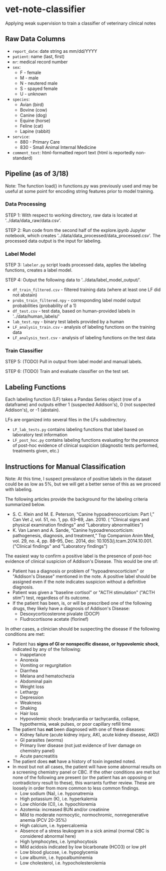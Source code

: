 # vet-note-classifier
Applying weak supervision to train a classifier of veterinary clinical notes

## Raw Data Columns
* `report_date`: date string as mm/dd/YYYY
* `patient`: name (last, first)
* `mr`: medical record number
* `sex`:
  * F - female
  * M - male
  * N - neutered male
  * S - spayed female
  * U - unknown
* `species`:
  * Avian (bird)
  * Bovine (cow)
  * Canine (dog)
  * Equine (horse)
  * Feline (cat)
  * Lapine (rabbit)
* `service`:
  * 880 - Primary Care
  * 830 - Small Animal Internal Medicine
* `comment_text`: html-formatted report text (html is reportedly non-standard)

## Pipeline (as of 3/18)
Note: The function load() in functions.py was previously used and may be useful at some point for encoding string features prior to model training.

### Data Processing
STEP 1: With respect to working directory, raw data is located at '../data/data_raw/data.csv'.

STEP 2: Run code from the second half of the explore.ipynb Jupyter notebook, which creates '../data/data_processed/data_processed.csv'. The processed data output is the input for labeling.

### Label Model
STEP 3: `labeler.py` script loads processed data, applies the labeling functions, creates a label model.

STEP 4: Output the following data to '../data/label_model_output/'.
* `df_train_filtered.csv` - filtered training data (where at least one LF did not abstain)
* `probs_train_filtered.npy` - corresponding label model output probabilities (probability of a 1)
* `df_test.csv` - test data, based on human-provided labels in '../data/human_labels/'
* `lab_test.npy` - binary test labels provided by a human
* `LF_analysis_train.csv` - analysis of labeling functions on the training data
* `LF_analysis_test.csv` - analysis of labeling functions on the test data

### Train Classifier
STEP 5: (TODO) Pull in output from label model and manual labels.

STEP 6: (TODO) Train and evaluate classifier on the test set.

## Labeling Functions
Each labeling function (LF) takes a Pandas Series object (row of a dataframe) and outputs either 1 (suspected Addison's), 0 (not suspected Addison's), or -1 (abstain).

LFs are organized into several files in the LFs subdirectory.
* `LF_lab_tests.py` contains labeling functions that label based on laboratory test information
* `LF_post_hoc.py` contains labeling functions evaluating for the presence of post-hoc evidence of clinical suspicion (diagnostic tests performed, treatments given, etc.)

## Instructions for Manual Classification
Note: At this time, I suspect prevalance of positive labels in the dataset could be as low as 5%, but we will get a better sense of this as we proceed with labeling.

The following articles provide the background for the labeling criteria summarized below. 
 * S. C. Klein and M. E. Peterson, “Canine hypoadrenocorticism: Part I,” Can Vet J, vol. 51, no. 1, pp. 63–69, Jan. 2010. (
"Clinical signs and physical examination findings" and "Laboratory abnormalities")
 * K. Van Lanen and A. Sande, “Canine hypoadrenocorticism: pathogenesis, diagnosis, and treatment,” Top Companion Anim Med, vol. 29, no. 4, pp. 88–95, Dec. 2014, doi: 10.1053/j.tcam.2014.10.001. ("Clinical findings" and "Laboratory findings")

The easiest way to confirm a positive label is the presence of post-hoc evidence of clinical suspicion of Addison's Disease. This would be one of:
* Patient has a diagnosis or problem of "hypoadrenocorticism" or "Addison's Disease" mentioned in the note. A positive label should be assigned even if the note indicates suspicion without a definitive diagnosis.
* Patient was given a "baseline cortisol" or "ACTH stimulation" ("ACTH stim") test, regardless of its outcome.
* If the patient has been, is, or will be prescribed one of the following drugs, they likely have a diagnosis of Addison's Disease:
  * Desoxycorticosterone pivalate (DOCP)
  * Fludrocortisone acetate (florinef)
  
In other cases, a clinician should be suspecting the disease if the following conditions are met:
* Patient has **signs of GI or nonspecific disease, or hypovolemic shock**, indicated by any of the following:
  * Inappetance
  * Anorexia
  * Vomiting or regurgitation
  * Diarrhea
  * Melana and hematochezia
  * Abdominal pain
  * Weight loss
  * Lethargy
  * Depression
  * Weakness
  * Shaking
  * Hair loss
  * Hypovolemic shock: bradycardia or tachycardia, collapse, hypothermia, weak pulses, or poor capillary refill time
* The patient has **not** been diagnosed with one of these diseases:
  * Kidney failure (acute kidney injury, AKI, acute kidney disease, AKD)
  * GI parasites (worms)
  * Primary liver disease (not just evidence of liver damage on chemistry panel)
  * Acute pancreatitis
* The patient does **not** have a history of toxin ingested noted.
* In most but not all cases, the patient will have some abnormal results on a screening chemistry panel or CBC. If the other conditions are met but none of the following are present (or the patient has an opposing or contradictory result to these), this warrants further review. These are loosely in order from more common to less common findings.
  * Low sodium (Na), i.e. hyponatremia
  * High potassium (K), i.e. hyperkalemia
  * Low chloride (Cl), i.e. hypochloremia
  * Azotemia: increased BUN and/or creatinine
  * Mild to moderate normocytic, normochromic, nonregenerative anemia (PCV 20-35%)
  * High calcium, i.e. hypercalcemia
  * Absence of a stress leukogram in a sick animal (normal CBC is considered abnormal here)
  * High lymphocytes, i.e. lymphocytosis
  * Mild acidosis indicated by low bicarbonate (HCO3) or low pH
  * Low blood glucose, i.e. hypoglycemia
  * Low albumin, i.e. hypoalbuminemia
  * Low cholesterol, i.e. hypocholesterolemia

